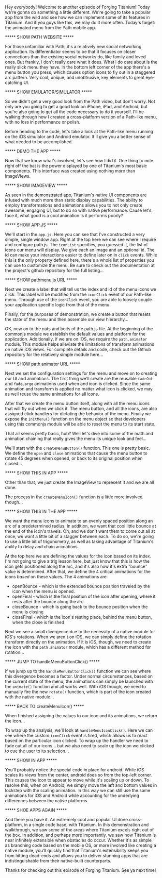 Hey everybody! Welcome to another episode of Forging Titanium! Today we're gonna do something a little different. We're going to take a popular app from the wild and see how we can implement some of its features in Titanium. And if you guys like this, we may do it more often. Today's target: the animated menu from the Path mobile app.***** SHOW PATH WEBSITE *****For those unfamiliar with Path, it's a relatively new social networking application. Its differentiator seems to be that it focuses on closer connections than the existing social networks do, like family and loved ones. But frankly, I don't really care what it does. What I do care about is the really slick menu they have. In the bottom left corner of the app there's a menu button you press, which causes option icons to fly out in a staggered arc pattern. Very cool, unique, and unobtrusive, key elements to great eye-catching UI.***** SHOW EMULATOR/SIMULATOR *****So we didn't get a very good look from the Path video, but don't worry. Not only are you going to get a good look on iPhone, iPad, and Android, but you're also going to get all the code necessary to do it yourself. I'll be walking through how I created a cross-platform version of a Path-like menu, with no loss in performance or polish. Before heading to the code, let's take a look at the Path-like menu running on the iOS simulator and Android emulator. It'll give you a better sense of what needed to be accomplished. ***** DEMO THE APP *****Now that we know what's involved, let's see how I did it. One thing to note right off the bat is the power displayed by one of Titanium's most basic components. This interface was created using nothing more than ImageViews. ***** SHOW IMAGEVIEW *****As seen in the demonstrated app, Titanium's native UI components are infused with much more than static display capabilities. The ability to employ transformations and animations allows you to not only create awesome, engaging UI, but to do so with native performance. Cause let's face it, what good is a cool animation is it performs poorly?***** SHOW APP.JS *****We'll start in the `app.js`. Here you can see that I've constructed a very simple, single window app. Right at the top here we can see where I require and configure path.js. The `iconList` specifies, you guessed it, the list of icons our menu will display. We give each an image and an optional id. The id can make your interactions easier to define later on in `click` events. While this is the only property defined here, there's a whole list of properties you can use to customize the menu. Be sure to check out the documentation at the project's github repository for the full listing...***** SHOW pathmenu.js URL *****Next we create a label that will tell us the index and id of the menu icons we click. This label will be modified from the `iconClick` event of our Path-like menu. Through use of the `iconClick` event, you are able to loosely couple your application specific logic from that of the menu.Finally, for the purposes of demonstration, we create a button that resets the state of the menu and then assemble our view hierarchy...OK, now on to the nuts and bolts of the path.js file. At the beginning of the commonjs module we establish the default values and platform for the application. Additionally, if we are on iOS, we require the `path.animator` module. This module helps alleviate the limitations of transform animations on native iOS views. For complete details and code, check out the Github repository for the relatively simple module here...***** SHOW path.animator URL *****Next we set the configuration settings for the menu and move on to creating our UI and animations. The first thing we'll create are the reusable `fadeOut` and `fadeLarge` animations used when and icon is clicked. Since the same animation and transform is applied no matter what icon is clicked, we may as well reuse the same animations for all icons.After that we create the menu button itself, along with all the menu icons that will fly out when we click it. The menu button, and all the icons, are also assigned click handlers for dictating the behavior of the menu. Finally we expose the `initMenu()` function on the menu object so that developers using this commonjs module will be able to reset the menu to its start state.That all seems pretty basic, huh? Well let's dive into some of the math and animation chaining that really gives the menu its unique look and feel...We'll start with the `createMenuButton()` function. This one is pretty basic. We define the `open` and `close` animations that cause the menu button to rotate 45 degrees when opened, or back to its original position when closed...***** SHOW THIS IN APP *****Other than that, we just create the ImageView to represent it and we are all done. The process in the `createMenuIcon()` function is a little more involved though... ***** SHOW THIS IN THE APP *****We want the menu icons to animate to an evenly spaced position along an arc of a predetermined radius. In addition, we want that cool little bounce at the end of the icon's travels. Oh, and we don't want them to come out all at once, we want a little bit of a stagger between each. To do so, we're going to use a little bit of trigonometry, as well as taking advantage of Titanium's ability to delay and chain animations. At the top here we are defining the values for the icon based on its index. I'm not going to give a trig lesson here, but just know that this is how the icon gets positioned along the arc, and it's also how it's extra "bounce" value is determined. After that, we define the 4 critical animations for the icons _based_ on these values. The 4 animations are:* openBounce - which is the extended bounce position traveled by the icon when the menu is opened.* openFinal - which is the final position of the icon after opening, where it rests after the bounce along the arc* closeBounce - which is going back to the bounce position when the menu is closing* closeFinal - which is the icon's resting place, behind the menu button, when the close is finishedNext we see a small divergence due to the necessity of a native module for iOS's rotations. When we aren't on iOS, we can simply define the rotation transform directly on the animation. If it is iOS, though, we need to create the icon with the `path.animator` module, which has a different method for rotation...***** JUMP TO handleMenuButtonClick() *****If we jump up to the `handleMenuButtonClick()` function we can see where this divergence becomes a factor. Under normal circumstances, based on the current state of the menu, the animations can simply be launched with the `animate()` function and all works well. With iOS though, we need to manually fire the new `rotate()` function, which is part of the icon created with the native module...***** BACK TO createMenuIcon() *****When finished assigning the values to our icon and its animations, we return the icon...To wrap up the analysis, we'll look at `handleMenuIconClick()`. Here we can see where the custom `iconClick` event is fired, which allows us to react based on the particular icon clicked. To wrap up the handler we need to fade out all of our icons... but we also need to scale up the icon we clicked to cue the user to its selection... ***** SHOW IN APP *****You'll probably notice the special code in place for android. While iOS scales its views from the center, android does so from the top-left corner. This causes the icon to appear to move while it's scaling up or down. To resolve this, when on Android, we simply move the left and bottom values in lockstep with the scaling animation. In this way we can still use the same animations for iOS and Android while accounting for the underlying differences between the native platforms.***** SHOE APPS AGAIN *****And there you have it. An extremely cool and popular UI done cross-platform, in a single code base, with Titanium. In this demonstration and walkthrough, we saw some of the areas where Titanium excels right out of the box. In addition, and perhaps more importantly, we saw how Titanium is near infinitely extensible when obstacles do occur. Whether it's as simple as branching code based on the mobile OS, or more involved like creating a native module, you'll quickly find that Titanium's extensibility keeps you from hitting dead-ends and allows you to deliver stunning apps that are indistinguishable from their native-built counterparts.Thanks for checking out this episode of Forging Titanium. See ya next time! 